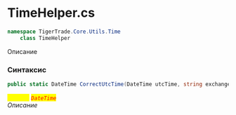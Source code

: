 
# TimeHelper.cs
```csharp
namespace TigerTrade.Core.Utils.Time  
    class TimeHelper
```

Описание

### Синтаксис
```csharp
public static DateTime CorrectUtcTime(DateTime utcTime, string exchange)
```

<mark style="color:yellow;">`utcTime`</mark> <mark style="color:red;">*`DateTime`*</mark>  
 *Описание*  
  

                    
                    
